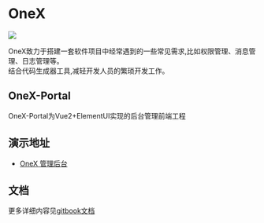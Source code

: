 # OneX
![](https://cdn4.iconfinder.com/data/icons/space-and-astronomy-1/800/rocket-128.png)

OneX致力于搭建一套软件项目中经常遇到的一些常见需求,比如权限管理、消息管理、日志管理等。     
结合代码生成器工具,减轻开发人员的繁琐开发工作。

## OneX-Portal
OneX-Portal为Vue2+ElementUI实现的后台管理前端工程

## 演示地址
* [OneX 管理后台](https://onex-portal.nb6868.com)

## 文档
更多详细内容见[gitbook文档](https://onex.nb6868.com)

